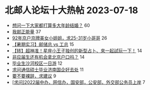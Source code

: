 # 北邮人论坛十大热帖 2023-07-18

- [想问一下大家都打算多大年龄结婚？](https://bbs.byr.cn/article/Feeling/3202140) 60
- [我邮正能量](https://bbs.byr.cn/article/Talking/6396596) 37
- [92年京户京牌美女小姐姐，求25-31岁小哥哥](https://bbs.byr.cn/article/Friends/2042171) 26
- [【暑期实习】邮储总 vs 工总](https://bbs.byr.cn/article/Job/2194013) 15
- [【转】超神准！星座小王子独创的新型占卜、來一起試玩一下！](https://bbs.byr.cn/article/Constellations/326533) 14
- [非应届生还有机会拿北京户口吗？](https://bbs.byr.cn/article/Home/136065) 14
- [毕业生沙河校区一日游](https://bbs.byr.cn/article/Picture/3346174) 12
- [求问通信硕士毕业济南国企好去处](https://bbs.byr.cn/article/Shandong/424462) 11
- [要不要裸辞，求建议](https://bbs.byr.cn/article/WorkLife/1202237) 9
- [[求问]2022届中办，网信办，国安部，公安部，外交部公务员上岸](https://bbs.byr.cn/article/CivilServant/50086) 7


